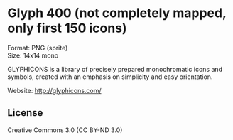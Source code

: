 Glyph 400 (not completely mapped, only first 150 icons)
=================

Format: PNG (sprite)  
Size: 14x14 mono  

GLYPHICONS is a library of precisely prepared monochromatic icons and symbols, created with an emphasis on simplicity and easy orientation.

Website: http://glyphicons.com/

License
-----------

Creative Commons 3.0 (CC BY-ND 3.0)